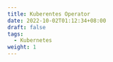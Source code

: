 ```yaml
---
title: Kuberentes Operator
date: 2022-10-02T01:12:34+08:00
draft: false
tags: 
  - Kubernetes
weight: 1
---
```


